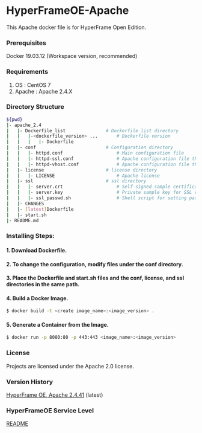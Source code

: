 # HyperFrameOE-Apache

This Apache docker file is for HyperFrame Open Edition.

### Prerequisites

Docker 19.03.12 (Workspace version, recommended)

### Requirements

1) OS : CentOS 7
2) Apache : Apache 2.4.X

### Directory Structure                                                         

```bash                                                                     
${pwd}                                                                       
|- apache_2.4                                                  
|   |- Dockerfile_list               # Dockerfile list directory
|   |   |-<dockerfile_version> ...       # Dockerfile version
|   |   |   |- Dockerfile                
|   |- conf                          # Configuration directory  
|   |   |- httpd.conf                    # Main configuration file
|   |   |- httpd-ssl.conf                # Apache configuration file that provides the functionality of secure (SSL/TLS) connections
|   |   |- httpd-vhost.conf              # Apache configuration file that manages virtual hosts
|   |- license                       # license directory  
|   |   |- LICENSE                       # Apache license                                  
|   |- ssl                           # ssl directory  
|   |   |- server.crt                    # Self-signed sample certificate
|   |   |- server.key                    # Private sample key for SSL certificate
|   |   |- ssl_passwd.sh                 # Shell script for setting passwords for sample SSL keys
|   |- CHANGES                                                               
|   |- [latest]Dockerfile                    
|   |- start.sh
|- README.md                                                                    
```                                                                         

### Installing Steps:

#### 1. Download Dockerfile.

#### 2. To change the configuration, modify files under the conf directory.

#### 3. Place the Dockerfile and start.sh files and the conf, license, and ssl directories in the same path.

#### 4. Build a Docker Image.

```bash
$ docker build -t <create image_name>:<image_version> .
```

#### 5. Generate a Container from the Image.

```bash
$ docker run -p 8080:80 -p 443:443 <image_name>:<image_version>
```

### License

Projects are licensed under the Apache 2.0 license.

### Version History

[HyperFrame OE, Apache 2.4.41](https://github.com/TmaxSoftOfficial/HyperFrameOE-Apache/blob/master/apache_2.4/Dockerfile "dockerfile link") (latest)

### HyperFrameOE Service Level
[README](https://github.com/TmaxSoftOfficial/HyperFrameOE-About/blob/master/ServiceLevel.md)
